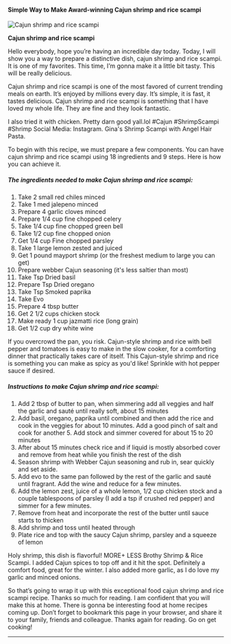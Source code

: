             

#### Simple Way to Make Award-winning Cajun shrimp and rice scampi

![Cajun shrimp and rice scampi](https://img-global.cpcdn.com/recipes/8314cebd731c77ea/751x532cq70/cajun-shrimp-and-rice-scampi-recipe-main-photo.jpg)

**Cajun shrimp and rice scampi**

Hello everybody, hope you’re having an incredible day today. Today, I will show you a way to prepare a distinctive dish, cajun shrimp and rice scampi. It is one of my favorites. This time, I’m gonna make it a little bit tasty. This will be really delicious.

Cajun shrimp and rice scampi is one of the most favored of current trending meals on earth. It’s enjoyed by millions every day. It’s simple, it is fast, it tastes delicious. Cajun shrimp and rice scampi is something that I have loved my whole life. They are fine and they look fantastic.

I also tried it with chicken. Pretty darn good yall.lol #Cajun #ShrimpScampi #Shrimp Social Media: Instagram. Gina's Shrimp Scampi with Angel Hair Pasta.

To begin with this recipe, we must prepare a few components. You can have cajun shrimp and rice scampi using 18 ingredients and 9 steps. Here is how you can achieve it.

##### The ingredients needed to make Cajun shrimp and rice scampi:

1.  Take 2 small red chiles minced
2.  Take 1 med jalepeno minced
3.  Prepare 4 garlic cloves minced
4.  Prepare 1/4 cup fine chopped celery
5.  Take 1/4 cup fine chopped green bell
6.  Take 1/2 cup fine chopped onion
7.  Get 1/4 cup Fine chopped parsley
8.  Take 1 large lemon zested and juiced
9.  Get 1 pound mayport shrimp (or the freshest medium to large you can get)
10.  Prepare webber Cajun seasoning (it's less saltier than most)
11.  Take Tsp Dried basil
12.  Prepare Tsp Dried oregano
13.  Take Tsp Smoked paprika
14.  Take Evo
15.  Prepare 4 tbsp butter
16.  Get 2 1/2 cups chicken stock
17.  Make ready 1 cup jazmatti rice (long grain)
18.  Get 1/2 cup dry white wine

If you overcrowd the pan, you risk. Cajun-style shrimp and rice with bell pepper and tomatoes is easy to make in the slow cooker, for a comforting dinner that practically takes care of itself. This Cajun-style shrimp and rice is something you can make as spicy as you'd like! Sprinkle with hot pepper sauce if desired.

##### Instructions to make Cajun shrimp and rice scampi:

1.  Add 2 tbsp of butter to pan, when simmering add all veggies and half the garlic and sauté until really soft, about 15 minutes
2.  Add basil, oregano, paprika until combined and then add the rice and cook in the veggies for about 10 minutes. Add a good pinch of salt and cook for another 5. Add stock and simmer covered for about 15 to 20 minutes
3.  After about 15 minutes check rice and if liquid is mostly absorbed cover and remove from heat while you finish the rest of the dish
4.  Season shrimp with Webber Cajun seasoning and rub in, sear quickly and set aside.
5.  Add evo to the same pan followed by the rest of the garlic and sauté until fragrant. Add the wine and reduce for a few minutes.
6.  Add the lemon zest, juice of a whole lemon, 1/2 cup chicken stock and a couple tablespoons of parsley (I add a tsp if crushed red pepper) and simmer for a few minutes.
7.  Remove from heat and incorporate the rest of the butter until sauce starts to thicken
8.  Add shrimp and toss until heated through
9.  Plate rice and top with the saucy Cajun shrimp, parsley and a squeeze of lemon

Holy shrimp, this dish is flavorful! MORE+ LESS Brothy Shrimp & Rice Scampi. I added Cajun spices to top off and it hit the spot. Definitely a comfort food, great for the winter. I also added more garlic, as I do love my garlic and minced onions.

So that’s going to wrap it up with this exceptional food cajun shrimp and rice scampi recipe. Thanks so much for reading. I am confident that you will make this at home. There is gonna be interesting food at home recipes coming up. Don’t forget to bookmark this page in your browser, and share it to your family, friends and colleague. Thanks again for reading. Go on get cooking!

* * *